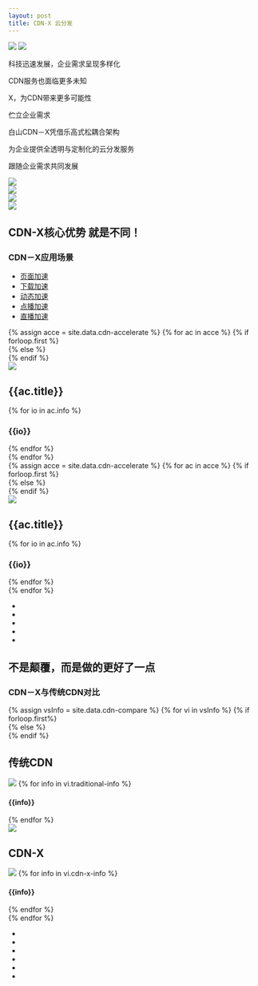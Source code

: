 ```yaml
---
layout: post
title: CDN-X 云分发
---
```


<div class="clearfix mar-b-40-sm">
    <div class="col-sm-12 col-md-6">
        <div class="products-head">
            <img class="hidden-xs" src="{{ site.baseurl }}public/image/cdn/cdn-01.png">
            <img class="visible-xs" src="{{ site.baseurl }}public/image/cdn/cdn-011.png">
        </div>
    </div>
    <div class="col-sm-12 col-md-6">
        <div class="service-head">
            <p>科技迅速发展，企业需求呈现多样化</p>
            <p>CDN服务也面临更多未知</p>
            <p>X，为CDN带来更多可能性</p>
            <p>伫立企业需求</p>
            <p>白山CDN－X凭借乐高式松耦合架构</p>
            <p>为企业提供全透明与定制化的云分发服务</p>
            <p>跟随企业需求共同发展</p>
        </div>
    </div>
</div>
<div class="clearfix mar-b-40-sm">
    <div class="col-xs-6">
        <img src="{{ site.baseurl }}public/image/cdn/cdn-02.jpg">
    </div>
    <div class="col-xs-6">
        <img src="{{ site.baseurl }}public/image/cdn/cdn-03.jpg">
    </div>
    <div class="col-xs-6">
        <img src="{{ site.baseurl }}public/image/cdn/cdn-04.jpg">
    </div>
    <div class="col-xs-6">
        <img src="{{ site.baseurl }}public/image/cdn/cdn-05.jpg">
    </div>
</div>
<div class="clearfix mar-b-40-sm">
    <div class="ccx-h">
        <h2>CDN-X核心优势 就是不同！</h2>
        <h3>CDN－X应用场景</h3>
    </div>
    <div class="ccx-u hidden-xs">
        <ul role="tablist">
            <li role="presentation" class="active"><a href="#ccx_ym" data-toggle="tab">页面加速</a></li>
            <li role="presentation"><a href="#ccx_xz" data-toggle="tab">下载加速</a></li>
            <li role="presentation"><a href="#ccx_dt" data-toggle="tab">动态加速</a></li>
            <li role="presentation"><a href="#ccx_db" data-toggle="tab">点播加速</a></li>
            <li role="presentation"><a href="#ccx_zb" data-toggle="tab">直播加速</a></li>
        </ul>
        <div class="tab-content">
            {% assign acce = site.data.cdn-accelerate %}
            {% for ac in acce %}
            {% if forloop.first %}
            <div role="tabpanel" class="ccx-y tab-pane active" id="{{ac.id}}">
            {% else %}
            <div role="tabpanel" class="ccx-y tab-pane" id="{{ac.id}}">
            {% endif %}
                <div class="col-xs-6">
                    <img src="{{ site.baseurl }}public/image/cdn/{{ac.img}}">
                </div>
                <div class="col-xs-6">
                    <h2>{{ac.title}}</h2>
                    {% for io in ac.info %}
                    <h3>{{io}}</h3>
                    {% endfor %}
                </div>
                <div class="clean"></div>
            </div>
            {% endfor %}
        </div>
    </div>
    <div class="slider-cdn-xs visible-xs">
        {% assign acce = site.data.cdn-accelerate %}
        {% for ac in acce %}
        {% if forloop.first %}
        <div class="ccx-dy ccx-dy-first slider">
        {% else %}
        <div class="ccx-dy slider">
        {% endif %}
            <div class="col-xs-4 cdn-application">
                <img class="img-center" src="{{ site.baseurl }}public/image/cdn/{{ac.img}}">
            </div>
            <div class="col-xs-8">
                <h2>{{ac.title}}</h2>
                {% for io in ac.info %}
                <h3>{{io}}</h3>
                {% endfor %}
            </div>
            <div class="clean"></div>
        </div>
        {% endfor %}
    </div>
    <div class="ccx-btn slider-btn visible-xs">
        <ul>
            <li class="ccx-btn-hover"></li>
            <li></li>
            <li></li>
            <li></li>
            <li></li>
        </ul>
    </div>
</div>
<div class="clearfix mar-b-40-sm">
    <div class="ccx-h">
        <h2>不是颠覆，而是做的更好了一点</h2>
        <h3>CDN－X与传统CDN对比</h3>
    </div>
    <div class="ccx-gd">
        {% assign vsInfo = site.data.cdn-compare %}
        {% for vi in vsInfo %}
        {% if forloop.first%}
        <div class="ccx-dy ccx-dy-first slider">   
        {% else %}
        <div class="ccx-dy slider">
        {% endif %}
            <div class="col-xs-5 color-4">
                <h2>传统CDN</h2>
                <img src="{{ site.baseurl }}public/image/cdn/{{vi.traditional-img}}">
                {% for info in vi.traditional-info %}
                <h4>{{info}}</h4>
                {% endfor %}
            </div>
            <div class="col-xs-2">
                <img class="img-vs hidden-xs" src="{{ site.baseurl }}public/image/cdn/cdn-vs.jpg">
                <div class="visible-xs shadow-line"></div>
            </div>
            <div class="col-xs-5 ccx-second">
                <h2>CDN-X</h2>
                <img src="{{ site.baseurl }}public/image/cdn/{{vi.cdn-x-img}}">
                {% for info in vi.cdn-x-info %}
                <h4>{{info}}</h4>
                {% endfor %}
            </div>
            <div class="clean"></div>
        </div>
    {% endfor %}
    </div>
    <div class="ccx-btn slider-btn">
        <ul>
            <li class="ccx-btn-hover"></li>
            <li></li>
            <li></li>
            <li></li>
            <li></li>
            <li></li>
        </ul>
    </div>
</div>
